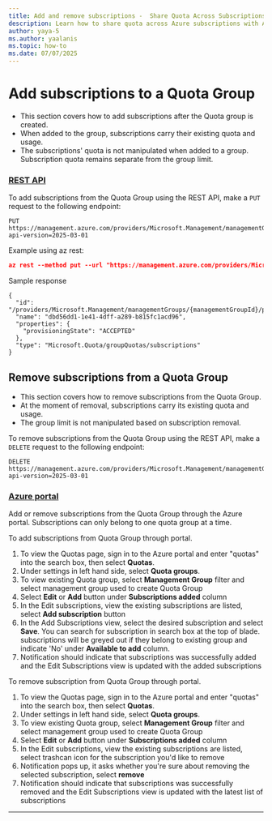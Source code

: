 ```yaml
---
title: Add and remove subscriptions -  Share Quota Across Subscriptions with Azure Quota Groups
description: Learn how to share quota across Azure subscriptions with Azure Quota Groups to reduce the number of quota transactions.
author: yaya-5
ms.author: yaalanis
ms.topic: how-to
ms.date: 07/07/2025
---
```

# Add subscriptions to a Quota Group
- This section covers how to add subscriptions  after the Quota group is created.  
- When added to the group, subscriptions carry their existing quota and usage.  
- The subscriptions' quota is not manipulated when added to a group. Subscription quota remains separate from the group limit.  

<!-- Please write at least a sentance to introduce this subsection. -->
<!-- Consider breaking add and remove into their own seperate sections. -->

### [REST API](#tab/rest-3)
To add subscriptions from the Quota Group using the REST API, make a `PUT` request to the following endpoint:

```http
PUT https://management.azure.com/providers/Microsoft.Management/managementGroups/{managementGroupId}/providers/Microsoft.Quota/groupQuotas/{groupquota}/subscriptions/{subscriptionId}?api-version=2025-03-01
```
Example using az rest:
```json
az rest --method put --url "https://management.azure.com/providers/Microsoft.Management/managementGroups/{managementGroupId}/providers/Microsoft.Quota/groupQuotas/{groupquota}/subscriptions/{subscriptionId}?api-version=2025-03-01"
```
Sample response
```
{
  "id": "/providers/Microsoft.Management/managementGroups/{managementGroupId}/providers/Microsoft.Quota/groupQuotas/{groupquota}/subscriptions/{subscriptionId}",
  "name": "dbd56dd1-1e41-4dff-a289-b815fc1acd96",
  "properties": {
    "provisioningState": "ACCEPTED"
  },
  "type": "Microsoft.Quota/groupQuotas/subscriptions"
}
```

## Remove subscriptions from a Quota Group
- This section covers how to remove subscriptions from the Quota Group.
-  At the moment of removal, subscriptions carry its existing quota and usage.  
-  The group limit is not manipulated based on subscription removal.  

To remove subscriptions from the Quota Group using the REST API, make a `DELETE` request to the following endpoint:

```http
DELETE https://management.azure.com/providers/Microsoft.Management/managementGroups/{managementGroupId}/providers/Microsoft.Quota/groupQuotas/{groupquota}/subscriptions/{subscriptionId}?api-version=2025-03-01

```

### [Azure portal](#tab/portal-3)
Add or remove subscriptions from the Quota Group through the Azure portal. Subscriptions can only belong to one quota group at a time.

To add subscriptions from Quota Group through portal.
1. To view the Quotas page, sign in to the Azure portal and enter "quotas" into the search box, then select **Quotas**.
2. Under settings in left hand side, select **Quota groups**.
3. To view existing Quota group, select **Management Group** filter and select management group used to create Quota Group
4. Select **Edit** or **Add** button under **Subscriptions added** column
5. In the Edit subscriptions, view the existing subscriptions are listed, select **Add subscription** button
6. In the Add Subscriptions view, select the desired subscription and select **Save**. You can search for subscription in search box at the top of blade. subscriptions  will be greyed out if they belong to existing group and indicate 'No' under **Available to add** column.
7. Notification should indicate that subscriptions  was successfully added and the Edit Subscriptions view is updated with the added subscriptions 
   
To remove subscription from Quota Group through portal. 
1. To view the Quotas page, sign in to the Azure portal and enter "quotas" into the search box, then select **Quotas**.
2. Under settings in left hand side, select **Quota groups**.
3. To view existing Quota group, select **Management Group** filter and select management group used to create Quota Group
4. Select **Edit** or **Add** button under **Subscriptions added** column
5. In the Edit subscriptions, view the existing subscriptions are listed, select trashcan icon for the subscription you'd like to remove
6. Notification pops up, it asks whether you're sure about removing the selected subscription, select **remove**
7. Notification should indicate that subscriptions  was successfully removed and the Edit Subscriptions view is updated with the latest list of subscriptions 

--- 
